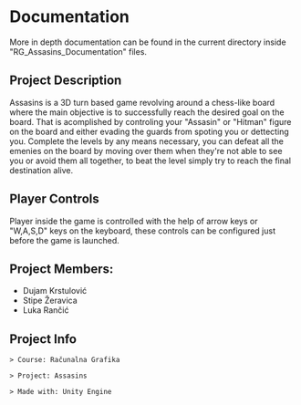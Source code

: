 # Documentation
More in depth documentation can be found in the current directory inside "RG_Assasins_Documentation" files. 

## Project Description
Assasins is a 3D turn based game revolving around a chess-like board where the main objective is to successfully reach the desired goal on the board.
That is acomplished by controling your "Assasin" or "Hitman" figure on the board and either evading the guards from spoting you or dettecting you.
Complete the levels by any means necessary, you can defeat all the emenies on the board by moving over them when they're not able to see you or avoid them all together, to beat the level simply try to reach the final destination alive.

## Player Controls
Player inside the game is controlled with the help of arrow keys or "W,A,S,D" keys on the keyboard, these controls can be configured just before the game is launched.

## Project Members:
- Dujam Krstulović
- Stipe Žeravica
- Luka Rančić

## Project Info

   ```console
   > Course: Računalna Grafika
   ```

   ```console
   > Project: Assasins
   ```

   ```console
   > Made with: Unity Engine
   ```
